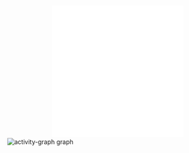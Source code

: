<!DOCTYPE html>
<html lang="en">

<head>  
  <meta charset="UTF-8">
  <meta name="viewport" content="width=device-width, initial-scale=1.0">
</head>

<body>
  <!-- Featured Image -->
 <div align="center">
    <img src="https://github.com/hetdabhi/hetdabhi/blob/main/Let's%20Code.gif" width="300" height="300">
  </div>
   <img src="https://github-readme-activity-graph.vercel.app/graph?username=hetdabhi&radius=16&theme=dracula&area=true&order=5" height="300" alt="activity-graph graph"  />
</div>

</body> 

</html>

